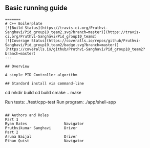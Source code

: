 ## Basic running guide

```
=======
# C++ Boilerplate
[![Build Status](https://travis-ci.org/Pruthvi-Sanghavi/Pid_group10_team2.svg?branch=master)](https://travis-ci.org/Pruthvi-Sanghavi/Pid_group10_team2)
[![Coverage Status](https://coveralls.io/repos/github/Pruthvi-Sanghavi/Pid_group10_team2/badge.svg?branch=master)](https://coveralls.io/github/Pruthvi-Sanghavi/Pid_group10_team2?branch=master)
---

## Overview

A simple PID Controller algorithm

## Standard install via command-line
```
cd <path to repository>
mkdir build
cd build
cmake ..
make

Run tests: ./test/cpp-test
Run program: ./app/shell-app
```

## Authors and Roles
Part 1
Ryan Bates                 Navigator
Pruthvikumar Sanghavi      Driver
Part 2
Aruna Baijal			   Driver
Ethan Quist				   Navigator
